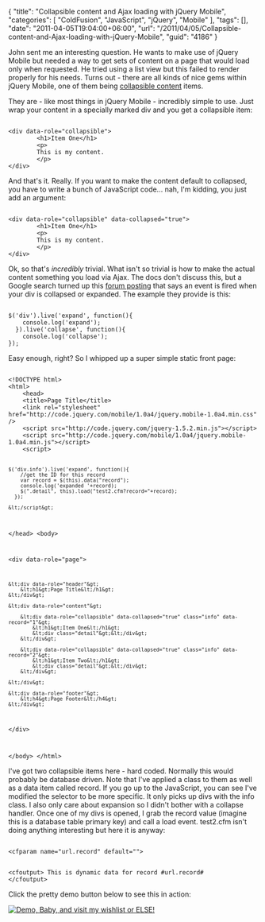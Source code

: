 {
	"title": "Collapsible content and Ajax loading with jQuery Mobile",
	"categories": [
		"ColdFusion",
		"JavaScript",
		"jQuery",
		"Mobile"
	],
	"tags": [],
	"date": "2011-04-05T19:04:00+06:00",
	"url": "/2011/04/05/Collapsible-content-and-Ajax-loading-with-jQuery-Mobile",
	"guid": "4186"
}

John sent me an interesting question. He wants to make use of jQuery Mobile but needed a way to get sets of content on a page that would load only when requested. He tried using a list view but this failed to render properly for his needs. Turns out - there are all kinds of nice gems within jQuery Mobile, one of them being <a href="http://jquerymobile.com/demos/1.0a4/#docs/content/content-collapsible.html">collapsible content</a> items. 
<p>
<!--more-->
<p>

They are - like most things in jQuery Mobile - incredibly simple to use. Just wrap your content in a specially marked div and you get a collapsible item:

<p>

<code>
&lt;div data-role="collapsible"&gt;   
    	&lt;h1&gt;Item One&lt;/h1&gt;
    	&lt;p&gt;
    	This is my content.
    	&lt;/p&gt;
&lt;/div&gt;
</code>

<p>

And that's it. Really. If you want to make the content default to collapsed, you have to write a bunch of JavaScript code... nah, I'm kidding, you just add an argument:

<p>

<code>
&lt;div data-role="collapsible" data-collapsed="true"&gt;   
    	&lt;h1&gt;Item One&lt;/h1&gt;
    	&lt;p&gt;
    	This is my content.
    	&lt;/p&gt;
&lt;/div&gt;
</code>

<p>

Ok, so that's <i>incredibly</i> trivial. What isn't so trivial is how to make the actual content something you load via Ajax. The docs don't discuss this, but a Google search turned up this <a href="http://forum.jquery.com/topic/collapsible-content-on-click-events">forum posting</a> that says an event is fired when your div is collapsed or expanded. The example they provide is this:

<p>

<code>
$('div').live('expand', function(){
    console.log('expand');
  }).live('collapse', function(){
    console.log('collapse');
});
</code>

<p>

Easy enough, right? So I whipped up a super simple static front page:

<p>

<code>
&lt;!DOCTYPE html&gt; 
&lt;html&gt; 
	&lt;head&gt; 
	&lt;title&gt;Page Title&lt;/title&gt; 
	&lt;link rel="stylesheet" href="http://code.jquery.com/mobile/1.0a4/jquery.mobile-1.0a4.min.css" /&gt;
	&lt;script src="http://code.jquery.com/jquery-1.5.2.min.js"&gt;&lt;/script&gt;
	&lt;script src="http://code.jquery.com/mobile/1.0a4/jquery.mobile-1.0a4.min.js"&gt;&lt;/script&gt;
	&lt;script&gt;

	$('div.info').live('expand', function(){
		//get the ID for this record
		var record = $(this).data("record");
	    console.log('expanded '+record);
		$(".detail", this).load("test2.cfm?record="+record);
	  });

	&lt;/script&gt;
&lt;/head&gt; 
&lt;body&gt; 

&lt;div data-role="page"&gt;

	&lt;div data-role="header"&gt;
		&lt;h1&gt;Page Title&lt;/h1&gt;
	&lt;/div&gt;

	&lt;div data-role="content"&gt;	

		&lt;div data-role="collapsible" data-collapsed="true" class="info" data-record="1"&gt;   
	    	&lt;h1&gt;Item One&lt;/h1&gt;
			&lt;div class="detail"&gt;&lt;/div&gt;   
	    &lt;/div&gt;

		&lt;div data-role="collapsible" data-collapsed="true" class="info" data-record="2"&gt;    
	    	&lt;h1&gt;Item Two&lt;/h1&gt;    
			&lt;div class="detail"&gt;&lt;/div&gt;  
	    &lt;/div&gt;
	
	&lt;/div&gt;

	&lt;div data-role="footer"&gt;
		&lt;h4&gt;Page Footer&lt;/h4&gt;
	&lt;/div&gt;

&lt;/div&gt;

&lt;/body&gt;
&lt;/html&gt;
</code>

<p>

I've got two collapsible items here - hard coded. Normally this would probably be database driven. Note that I've applied a class to them as well as a data item called record. If you go up to the JavaScript, you can see I've modified the selector to be more specific. It only picks up divs with the info class. I also only care about expansion so I didn't bother with a collapse handler. Once one of my divs is opened, I grab the record value (imagine this is a database table primary key) and call a load event. test2.cfm isn't doing anything interesting but here it is anyway:

<p>

<code>
&lt;cfparam name="url.record" default=""&gt;

&lt;cfoutput&gt;
This is dynamic data for record #url.record#
&lt;/cfoutput&gt;
</code>

<p>

Click the pretty demo button below to see this in action:

<p>

<a href="http://www.raymondcamden.com/demos/april52011/test.cfm"><img src="http://www.raymondcamden.com/images/cfjedi/icon_128.png" title="Demo, Baby, and visit my wishlist or ELSE!" border="0"></a>